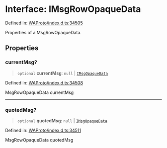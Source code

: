# Interface: IMsgRowOpaqueData

Defined in: [WAProto/index.d.ts:34505](https://github.com/Fokusdotid/Baileys/blob/c0c23ce3104b65dfcc64246c9ee8a49ef38993b5/WAProto/index.d.ts#L34505)

Properties of a MsgRowOpaqueData.

## Properties

### currentMsg?

> `optional` **currentMsg**: `null` \| [`IMsgOpaqueData`](IMsgOpaqueData.md)

Defined in: [WAProto/index.d.ts:34508](https://github.com/Fokusdotid/Baileys/blob/c0c23ce3104b65dfcc64246c9ee8a49ef38993b5/WAProto/index.d.ts#L34508)

MsgRowOpaqueData currentMsg

***

### quotedMsg?

> `optional` **quotedMsg**: `null` \| [`IMsgOpaqueData`](IMsgOpaqueData.md)

Defined in: [WAProto/index.d.ts:34511](https://github.com/Fokusdotid/Baileys/blob/c0c23ce3104b65dfcc64246c9ee8a49ef38993b5/WAProto/index.d.ts#L34511)

MsgRowOpaqueData quotedMsg
